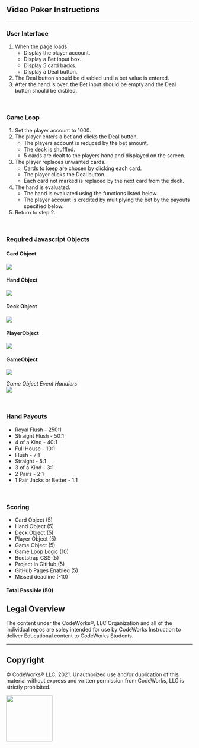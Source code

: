 ## Video Poker Instructions

---

### User Interface

1. When the page loads:
	* Display the player account.
	* Display a Bet input box.
	* Display 5 card backs.
	* Display a Deal button.
2. The Deal button should be disabled until a bet value is entered.
3. After the hand is over, the Bet input should be empty and the Deal button should be disbled.

<br>

### Game Loop

1. Set the player account to 1000.
2. The player enters a bet and clicks the Deal button.
	* The players account is reduced by the bet amount.
	* The deck is shuffled.
	* 5 cards are dealt to the players hand and displayed on the screen.
3. The player replaces unwanted cards.
	* Cards to keep are chosen by clicking each card.
	* The player clicks the Deal button.
	* Each card not marked is replaced by the next card from the deck.
4. The hand is evaluated.
	* The hand is evaluated using the functions listed below.
	* The player account is credited by multiplying the bet by the payouts specified below.
5. Return to step 2.

<br>

### Required Javascript Objects

#### Card Object
<img src="https://boisecodeworks.github.io/VideoPoker/docs/CardObject.png">

<br>

#### Hand Object
<img src="https://boisecodeworks.github.io/VideoPoker/docs/HandObject.png">

<br>

#### Deck Object
<img src="https://boisecodeworks.github.io/VideoPoker/docs/DeckObject.png">

<br>

#### PlayerObject
<img src="https://boisecodeworks.github.io/VideoPoker/docs/PlayerObject.png">

<br>

#### GameObject
<img src="https://boisecodeworks.github.io/VideoPoker/docs/GameObject.png">

*Game Object Event Handlers*
<br>
<img src="https://boisecodeworks.github.io/VideoPoker/docs/GameLoop.png">

<br>

### Hand Payouts
* Royal Flush - 250:1
* Straight Flush - 50:1
* 4 of a Kind - 40:1
* Full House - 10:1
* Flush - 7:1
* Straight - 5:1
* 3 of a Kind - 3:1
* 2 Pairs - 2:1
* 1 Pair Jacks or Better - 1:1 

<br>

### Scoring
* Card Object (5)
* Hand Object (5)
* Deck Object (5)
* Player Object (5)
* Game Object (5)
* Game Loop Logic (10)
* Bootstrap CSS (5)
* Project in GitHub (5)
* GitHub Pages Enabled (5)
* Missed deadline (-10)

#### Total Possible (50)


## Legal Overview

The content under the CodeWorks®, LLC Organization and all of the individual repos are soley intended for use by CodeWorks Instruction to deliver Educational content to CodeWorks Students.

---

## Copyright

© CodeWorks® LLC, 2021. Unauthorized use and/or duplication of this material without express and written permission from CodeWorks, LLC is strictly prohibited.


<img src="https://bcw.blob.core.windows.net/public/img/7815839041305055" width="125">
